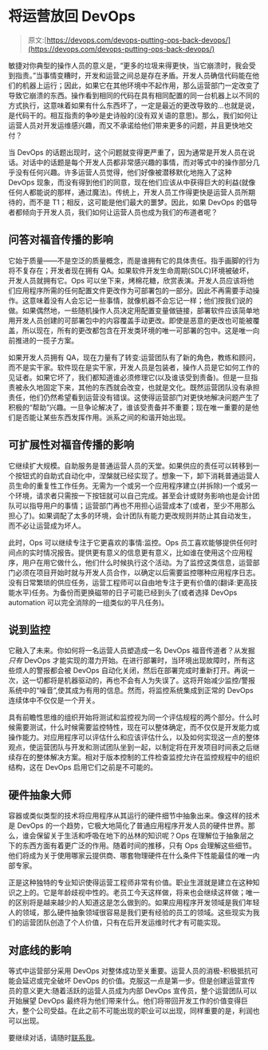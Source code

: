 # 将运营放回 DevOps

> 原文:[https://devops.com/devops-putting-ops-back-devops/](https://devops.com/devops-putting-ops-back-devops/)

敏捷对你典型的操作人员的意义是，“更多的垃圾来得更快，当它崩溃时，我会受到指责。”当事情变糟时，开发和运营之间总是存在矛盾。开发人员确信代码能在他们的机器上运行；因此，如果它在其他环境中不起作用，那么运营部门一定改变了导致它崩溃的东西。操作看到相同的代码在具有相同配置的同一台机器上以不同的方式执行，这意味着如果有什么东西坏了，一定是最近的更改导致的…也就是说，是代码干的。相互指责的争吵是史诗般的(没有双关语的意思)。那么，我们如何让运营人员对开发运维感兴趣，而又不承诺给他们带来更多的问题，并且更快地交付？

当 DevOps 的话题出现时，这个问题就变得更严重了，因为通常是开发人员在说话。对话中的话题是每个开发人员都非常感兴趣的事情，而对等式中的操作部分几乎没有任何兴趣。许多运营人员觉得，他们好像被潜移默化地拖入了这种 DevOps 现象，而没有得到他们的同意，现在他们应该从中获得巨大的利益(就像任何人都能说的那样，通过魔法)。传统上，开发人员工作得更快是运营人员所期待的，而不是 T1；相反，这可能是他们最大的噩梦。因此，如果 DevOps 的倡导者都倾向于开发人员，我们如何让运营人员也成为我们的布道者呢？

## **问答对福音传播的影响** 

它始于质量——不是空泛的质量概念，而是谁拥有它的具体责任。指手画脚的行为将不复存在；开发者现在拥有 QA。如果软件开发生命周期(SDLC)环境被破坏，开发人员就拥有它。Ops 可以坐下来，烤棉花糖，欣赏表演。开发人员应该将他们应用程序所需的任何配置文件更改作为可部署包的一部分。因此不再需要手动操作。这意味着没有人会忘记一些事情，就像机器不会忘记一样；他们按我们说的做。如果偶然地，一些随机操作人员决定用配置变量做链接，部署软件应该简单地用开发人员创建的可部署包中的内容覆盖手动更改。即使是恶意的更改也可能被覆盖，所以现在，所有的更改都包含在开发类环境的唯一可部署的包中。这是唯一向前推进的一揽子方案。

如果开发人员拥有 QA，现在力量有了转变:运营团队有了新的角色，教练和顾问，而不是实干家。软件现在是实干家，开发人员是包装者，操作人员是它如何工作的见证者。如果它坏了，我们都知道谁必须修理它(以及谁该受到责备)。但是一旦指责被永久地固定下来，其他的东西就会改变，也就是文化。既然运营团队没有承担责任，他们仍然希望看到运营没有错误。这使得运营部门对更快地解决问题产生了积极的“帮助”兴趣。一旦争论解决了，谁该受责备并不重要；现在唯一重要的是他们是否能让某些东西发挥作用。派系之间的和谐开始出现。

## **可扩展性对福音传播的影响** 

它继续扩大规模。自助服务是普通运营人员的天堂。如果供应的责任可以转移到一个按钮式的自助式自动化中，涅槃就已经实现了。想象一下，卸下消耗普通运营人员生命的重复性工作任务。无需为一个或另一个应用程序建立(并拆除)一个或另一个环境，请求者只需按一下按钮就可以自己完成。甚至会计或财务影响也是会计团队可以指导用户的事情；运营部门再也不用担心运营成本了(或者，至少不用那么担心了)。如果调配了太多的环境，会计团队有能力更改规则并防止其自动发生，而不必让运营成为坏人。

此时，Ops 可以继续专注于它更喜欢的事情:监控。Ops 员工喜欢能够提供任何时间点的实时情况报告。提供更有意义的信息更有意义，比如谁在使用这个应用程序，用户在用它做什么，他们什么时候执行这个活动。为了监控这类信息，运营部门必须在项目开始时就与开发人员合作，以确定以后需要监控哪种应用程序日志。没有日常繁琐的供应任务，运营工程师可以自由地专注于更有价值的(翻译:更高技能水平)任务。为备份而更换磁带的日子可能已经到头了(或者选择 DevOps automation 可以完全消除的一组类似的平凡任务)。

## **说到监控**

它融入了未来。你如何将一名运营人员塑造成一名 DevOps 福音传道者？从发掘*只有* DevOps 才能实现的潜力开始。在进行部署时，当环境出现故障时，所有这些烦人的警报都会被 DevOps 自动化关闭，然后在部署完成时重新打开。再说一次，这一切都将是机器驱动的，再也不会有人为失误了。这将开始减少监控/警报系统中的“噪音”,使其成为有用的信息。然而，将监控系统集成到正常的 DevOps 连续体中不仅仅是一个开关。

具有前瞻性思维的组织开始将测试和监控视为同一个评估规程的两个部分。什么时候需要测试，什么时候需要监控特性，现在可以整体确定，而不仅仅是开发能力或操作能力。对应用程序可以评估什么和应该评估什么，以及如何实现这一点的整体观点，使运营团队与开发和测试团队坐到一起，以制定将在开发项目时间表之后继续存在的整体解决方案。相对于版本控制的工件检查监控允许在监控规程中的组织结构，这在 DevOps 启用它们之前是不可能的。

## **硬件抽象大师**

容器或类似类型的技术将应用程序从其运行的硬件细节中抽象出来。像这样的技术是 DevOps 的一个趋势，它极大地简化了普通应用程序开发人员的硬件世界。那么，谁会保留关于生活和呼吸在地下的丛林的知识呢？Ops 在理解位于抽象层之下的东西方面有着更广泛的作用。随着时间的推移，只有 Ops 会理解这些细节。他们将成为关于使用哪家云提供商、哪套物理硬件在什么条件下性能最佳的唯一内部专家。

正是这种独特的专业知识使得运营工程师非常有价值。职业生涯就是建立在这种知识之上的。它是年龄歧视中性的。老员工今天这样做，将来也会继续这样做；唯一的区别将是越来越少的人知道这是怎么做到的。如果应用程序开发领域是我们年轻人的领域，那么硬件抽象领域很容易是我们更有经验的员工的领域。这些现实为我们的运营团队创造了个人价值，只有在后开发运维时代才有可能实现。

## **对底线的影响**

等式中运营部分采用 DevOps 对整体成功至关重要。运营人员的消极-积极抵抗可能会延迟或完全破坏 DevOps 的价值。克服这一点是第一步。但是创建运营宣传员的意义更大:随着活跃的运营人员成为内部 DevOps 宣传员，整个运营团队可以开始展望 DevOps 最终将为他们带来什么。他们将带回开发工作的价值变得巨大，整个公司受益。在此之前不可能出现的职业可以出现，同样重要的是，利润也可以出现。

要继续对话，请随时[联系我](/cdn-cgi/l/email-protection#eda69f849e99848c83c3a388819e8283ad858299808c8481c38e8280)。